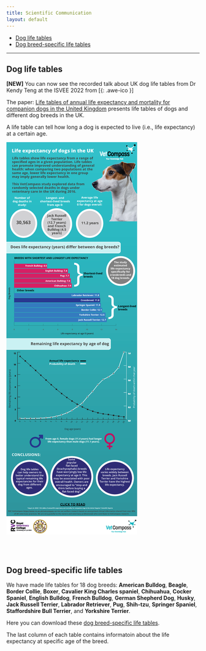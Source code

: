 ```yaml
---
title: Scientific Communication 
layout: default
---
```


* [Dog life tables](#dog-life-table)
* [Dog breed-specific life tables](#dog-breed-specific-life-tables)
<hr>

## Dog life tables

**[NEW]** You can now see the recorded talk about UK dog life tables from Dr Kendy Teng at the ISVEE 2022 from [[<i class="fas fa-dog"></i>](https://u.pcloud.link/publink/show?code=XZsiKQVZlSjbxITVOK7UN4aBNIcDebf1YREX){: .awe-ico }] 

The paper: <span><a href="https://doi.org/10.1038/s41598-022-10341-6" target="_blank" rel="noopener noreferrer"> Life tables of annual life expectancy and mortality for companion dogs in the United Kingdom</a></span> presents life tables of dogs and different dog breeds in the UK.


A life table can tell how long a dog is expected to live (i.e., life expectancy) at a certain age. 

![Infographic](infographic.png)

<br/><br/>

## Dog breed-specific life tables

We have made life tables for 18 dog breeds: **American Bulldog**, **Beagle**, **Border Collie**, **Boxer**, **Cavalier King Charles spaniel**, **Chihuahua**, **Cocker Spaniel**, **English Bulldog**, **French Bulldog**, **German Shepherd Dog**, **Husky**, **Jack Russell Terrier**, **Labrador Retriever**, **Pug**, **Shih-tzu**, **Springer Spaniel**, **Staffordshire Bull Terrier**, and **Yorkshire Terrier**.

Here you can download these <a href="dog-breed-specific-life-tables.pdf" target="_blank">dog breed-specific life tables</a>. 

The last column of each table contains informatoin about the life expectancy at specific age of the breed. 


